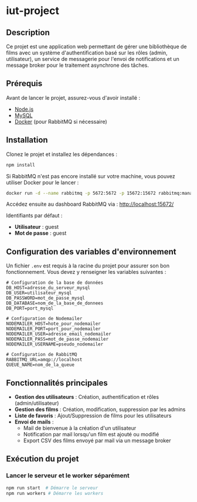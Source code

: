 # iut-project

## Description

Ce projet est une application web permettant de gérer une bibliothèque de films avec un système d'authentification basé
sur les rôles (admin, utilisateur), un service de messagerie pour l'envoi de notifications et un message broker pour le
traitement asynchrone des tâches.

## Prérequis

Avant de lancer le projet, assurez-vous d'avoir installé :

- [Node.js](https://nodejs.org/)
- [MySQL](https://www.mysql.com/)
- [Docker](https://www.docker.com/) (pour RabbitMQ si nécessaire)

## Installation

Clonez le projet et installez les dépendances :

```bash
npm install
```

Si RabbitMQ n'est pas encore installé sur votre machine, vous pouvez utiliser Docker pour le lancer :

```bash
docker run -d --name rabbitmq -p 5672:5672 -p 15672:15672 rabbitmq:management
```

Accédez ensuite au dashboard RabbitMQ via :
[http://localhost:15672/](http://localhost:15672/)

Identifiants par défaut :

- **Utilisateur** : guest
- **Mot de passe** : guest

## Configuration des variables d'environnement

Un fichier `.env` est requis à la racine du projet pour assurer son bon fonctionnement. Vous devez y renseigner les
variables suivantes :

```
# Configuration de la base de données
DB_HOST=adresse_du_serveur_mysql
DB_USER=utilisateur_mysql
DB_PASSWORD=mot_de_passe_mysql
DB_DATABASE=nom_de_la_base_de_donnees
DB_PORT=port_mysql

# Configuration de Nodemailer
NODEMAILER_HOST=hote_pour_nodemailer
NODEMAILER_PORT=port_pour_nodemailer
NODEMAILER_USER=adresse_email_nodemailer
NODEMAILER_PASS=mot_de_passe_nodemailer
NODEMAILER_USERNAME=pseudo_nodemailer

# Configuration de RabbitMQ
RABBITMQ_URL=amqp://localhost
QUEUE_NAME=nom_de_la_queue
```

## Fonctionnalités principales

- **Gestion des utilisateurs** : Création, authentification et rôles (admin/utilisateur)
- **Gestion des films** : Création, modification, suppression par les admins
- **Liste de favoris** : Ajout/Suppression de films pour les utilisateurs
- **Envoi de mails** :
    - Mail de bienvenue à la création d'un utilisateur
    - Notification par mail lorsqu'un film est ajouté ou modifié
    - Export CSV des films envoyé par mail via un message broker

## Exécution du projet

### Lancer le serveur et le worker séparément

```bash
npm run start  # Démarre le serveur
npm run workers # Démarre les workers
```